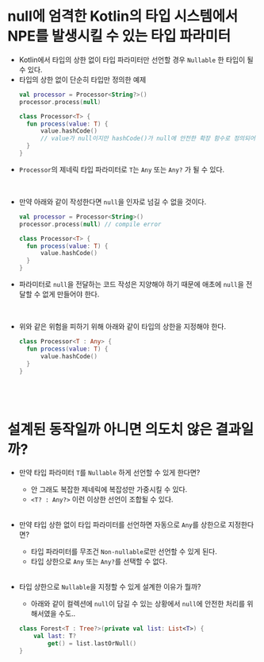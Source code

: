 # null에 엄격한 Kotlin의 타입 시스템에서 NPE를 발생시킬 수 있는 타입 파라미터
  * Kotlin에서 타입의 상한 없이 타입 파라미터만 선언할 경우 ```Nullable``` 한 타입이 될 수 있다.
  * 타입의 상한 없이 단순히 타입만 정의한 예제
    ```kotlin
    val processor = Processor<String?>()
    processor.process(null)

    class Processor<T> {
      fun process(value: T) {
          value.hashCode() 
          // value가 null이지만 hashCode()가 null에 안전한 확장 함수로 정의되어 있어 이 코드에서 NPE가 발생하지 않지만 실제 코드에선 얼마든지 발생할 수 있다.
      }
    }
    ```
  * ```Processor```의 제네릭 타입 파라미터로 ```T```는 ```Any``` 또는 ```Any?``` 가 될 수 있다.
  <br>
  
  * 만약 아래와 같이 작성한다면 ```null```을 인자로 넘길 수 없을 것이다.
    ```kotlin
    val processor = Processor<String>()
    processor.process(null) // compile error

    class Processor<T> {
      fun process(value: T) {
          value.hashCode()
      }
    }
    ```  
  * 파라미터로 ```null```을 전달하는 코드 작성은 지양해야 하기 때문에 애초에 ```null```을 전달할 수 없게 만들어야 한다. 
  <br>
  
  * 위와 같은 위험을 피하기 위해 아래와 같이 타입의 상한을 지정해야 한다. 
    ```kotlin
    class Processor<T : Any> {
      fun process(value: T) {
          value.hashCode() 
      }
    }
    ```
    <br>
    <br>
    
# 설계된 동작일까 아니면 의도치 않은 결과일까?
  * 만약 타입 파라미터 ```T```를 ```Nullable``` 하게 선언할 수 있게 한다면?
    * 안 그래도 복잡한 제네릭에 복잡성만 가중시킬 수 있다.
    * ```<T? : Any?>``` 이런 이상한 선언이 조합될 수 있다.
    <br>
    
  * 만약 타입 상한 없이 타입 파라미터를 선언하면 자동으로 ```Any```를 상한으로 지정한다면?
    * 타입 파라미터를 무조건 ```Non-nullable```로만 선언할 수 있게 된다.
    * 타입 상한으로 ```Any``` 또는 ```Any?```를 선택할 수 없다.
    <br>
    
  * 타입 상한으로 ```Nullable```을 지정할 수 있게 설계한 이유가 뭘까?
    * 아래와 같이 컬렉션에 ```null```이 담길 수 있는 상황에서 ```null```에 안전한 처리를 위해서였을 수도..
    ```kotlin
    class Forest<T : Tree?>(private val list: List<T>) {
        val last: T?
            get() = list.lastOrNull()
    }    
    ```
    
    
    
